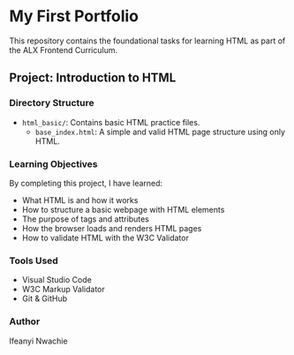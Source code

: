 # My First Portfolio

This repository contains the foundational tasks for learning HTML as part of the ALX Frontend Curriculum.

## Project: Introduction to HTML

### Directory Structure

- `html_basic/`: Contains basic HTML practice files.
  - `base_index.html`: A simple and valid HTML page structure using only HTML.

### Learning Objectives

By completing this project, I have learned:

- What HTML is and how it works
- How to structure a basic webpage with HTML elements
- The purpose of tags and attributes
- How the browser loads and renders HTML pages
- How to validate HTML with the W3C Validator

### Tools Used

- Visual Studio Code
- W3C Markup Validator
- Git & GitHub

### Author

Ifeanyi Nwachie
